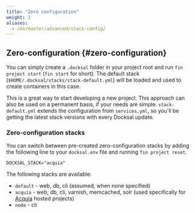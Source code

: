 ```yaml
---
title: "Zero configuration"
weight: 2
aliases:
  - /en/master/advanced/stack-config/
---
```

## Zero-configuration {#zero-configuration}

You can simply create a `.docksal` folder in your project root and run `fin project start` (`fin start` for short).
The default stack (`$HOME/.docksal/stacks/stack-default.yml`) will be loaded and used to create containers in this case.

This is a great way to start developing a new project. This approach can also be used on a permanent basis, 
if your needs are simple. `stack-default.yml` extends the configuration from `services.yml`, 
so you'll be getting the latest stack versions with every Docksal update.

### Zero-configuration stacks

You can switch between pre-created zero-configuration stacks by adding the following line to your `docksal.env` file 
and running `fin project reset`.

```
DOCKSAL_STACK="acquia"
```

The following stacks are available:

- `default` - web, db, cli (assumed, when none specified)
- `acquia` - web, db, cli, varnish, memcached, solr (used specifically for [Acquia](https://www.acquia.com/) hosted projects)
- `node` - cli

